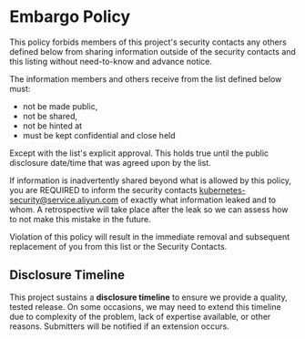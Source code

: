 # Embargo Policy

This policy forbids members of this project's security contacts any others
defined below from sharing information outside of the security contacts and this
listing without need-to-know and advance notice.

The information members and others receive from the list defined below must:

* not be made public,
* not be shared,
* not be hinted at
* must be kept confidential and close held

Except with the list's explicit approval. This holds true until the public
disclosure date/time that was agreed upon by the list.

If information is inadvertently shared beyond what is allowed by this policy,
you are REQUIRED to inform the security contacts kubernetes-security@service.aliyun.com of exactly what
information leaked and to whom. A retrospective will take place after the leak
so we can assess how to not make this mistake in the future.

Violation of this policy will result in the immediate removal and subsequent
replacement of you from this list or the Security Contacts.

## Disclosure Timeline

This project sustains a **disclosure timeline** to ensure we provide a
quality, tested release. On some occasions, we may need to extend this timeline
due to complexity of the problem, lack of expertise available, or other reasons.
Submitters will be notified if an extension occurs.